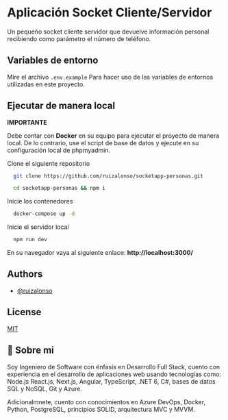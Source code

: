 
# Aplicación Socket Cliente/Servidor 

Un pequeño socket cliente servidor que devuelve información personal recibiendo como parámetro el número de teléfono.
## Variables de entorno



Mire el archivo `.env.example` Para hacer uso de las variables de entornos utilizadas en este proyecto.
## Ejecutar de manera local

**IMPORTANTE** 

Debe contar con **Docker** en su equipo para ejecutar el proyecto de manera local. De lo contrario, use el script de base de datos y ejecute en su configuración local de phpmyadmin.

Clone el siguiente repositorio

```bash
  git clone https://github.com/ruizalonso/socketapp-personas.git
```
```bash
  cd socketapp-personas && npm i
```

Inicie los contenedores

```bash
  docker-compose up -d 
```

Inicie el servidor local

```bash
  npm run dev
```

En su navegador vaya al siguiente enlace: **http://localhost:3000/**
## Authors

- [@ruizalonso](https://github.com/ruizalonso)


## License

[MIT](https://choosealicense.com/licenses/mit/)




## 🚀 Sobre mi
Soy Ingeniero de Software con énfasis en Desarrollo Full Stack, cuento con experiencia en el desarrollo de aplicaciones web usando tecnologías como: Node.js React.js, Next.js, Angular, TypeScript, .NET 6, C#, bases de datos SQL y NoSQL, Git y Azure. 

Adicionalmnete, cuento con conocimientos en Azure DevOps, Docker, Python, PostgreSQL, principios SOLID, arquitectura MVC y MVVM. 

